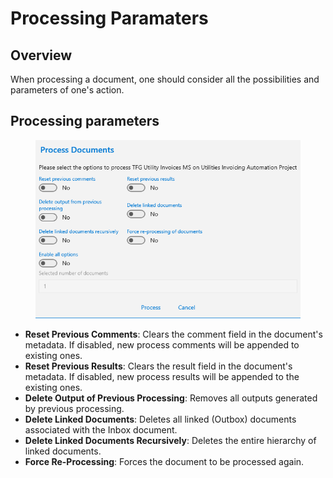 # Processing Paramaters

## Overview

When processing a document, one should consider all the possibilities and parameters of one's action.

## Processing parameters

<figure><img src="../../.gitbook/assets/image.png" alt=""><figcaption></figcaption></figure>

* **Reset Previous Comments**: Clears the comment field in the document's metadata. If disabled, new process comments will be appended to existing ones.
* **Reset Previous Results**: Clears the result field in the document's metadata. If disabled, new process results will be appended to the existing ones.
* **Delete Output of Previous Processing**: Removes all outputs generated by previous processing.
* **Delete Linked Documents**: Deletes all linked (Outbox) documents associated with the Inbox document.
* **Delete Linked Documents Recursively**: Deletes the entire hierarchy of linked documents.
* **Force Re-Processing**: Forces the document to be processed again.
